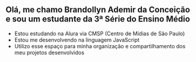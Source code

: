 ## Olá, me chamo Brandollyn Ademir da Conceição e sou um estudante da 3ª Série do Ensino Médio

- Estou estudando na Alura via CMSP (Centro de Mídias de São Paulo)
- Estou me desenvolvendo na linguagem JavaScript
- Utilizo esse espaço para minha organização e compartilhamento dos meu projetos desenvolvidos
